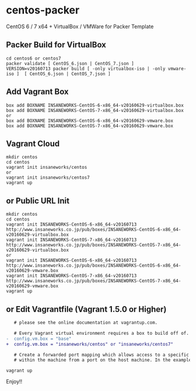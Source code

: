 centos-packer
=============

CentOS 6 / 7 x64 + VirtualBox / VMWare for Packer Template

## Packer Build for VirtualBox

```
cd centos6 or centos7
packer validate [ CentOS_6.json | CentOS_7.json ]
VERSION=v20160713 packer build [ -only virtualbox-iso | -only vmware-iso ]  [ CentOS_6.json | CentOS_7.json ]
```

## Add Vagrant Box

```
box add BOXNAME INSANEWORKS-CentOS-6-x86_64-v20160629-virtualbox.box
box add BOXNAME INSANEWORKS-CentOS-7-x86_64-v20160629-virtualbox.box
or
box add BOXNAME INSANEWORKS-CentOS-6-x86_64-v20160629-vmware.box
box add BOXNAME INSANEWORKS-CentOS-7-x86_64-v20160629-vmware.box
```

## Vagrant Cloud

```
mkdir centos
cd centos
vagrant init insaneworks/centos
or
vagrant init insaneworks/centos7
vagrant up
```


## or Public URL Init

```
mkdir centos
cd centos
vagrant init INSANEWORKS-CentOS-6-x86_64-v20160713 http://www.insaneworks.co.jp/pub/boxes/INSANEWORKS-CentOS-6-x86_64-v20160629-virtualbox.box
vagrant init INSANEWORKS-CentOS-7-x86_64-v20160713 http://www.insaneworks.co.jp/pub/boxes/INSANEWORKS-CentOS-7-x86_64-v20160629-virtualbox.box
or
vagrant init INSANEWORKS-CentOS-6-x86_64-v20160713 http://www.insaneworks.co.jp/pub/boxes/INSANEWORKS-CentOS-6-x86_64-v20160629-vmware.box
vagrant init INSANEWORKS-CentOS-7-x86_64-v20160713 http://www.insaneworks.co.jp/pub/boxes/INSANEWORKS-CentOS-7-x86_64-v20160629-vmware.box
vagrant up
```

## or Edit Vagrantfile (Vagrant 1.5.0 or Higher)

```diff
   # please see the online documentation at vagrantup.com.

   # Every Vagrant virtual environment requires a box to build off of.
-  config.vm.box = "base"
+  config.vm.box = "insaneworks/centos" or "insaneworks/centos7"

   # Create a forwarded port mapping which allows access to a specific port
   # within the machine from a port on the host machine. In the example below,
```

```
vagrant up
```

Enjoy!!

